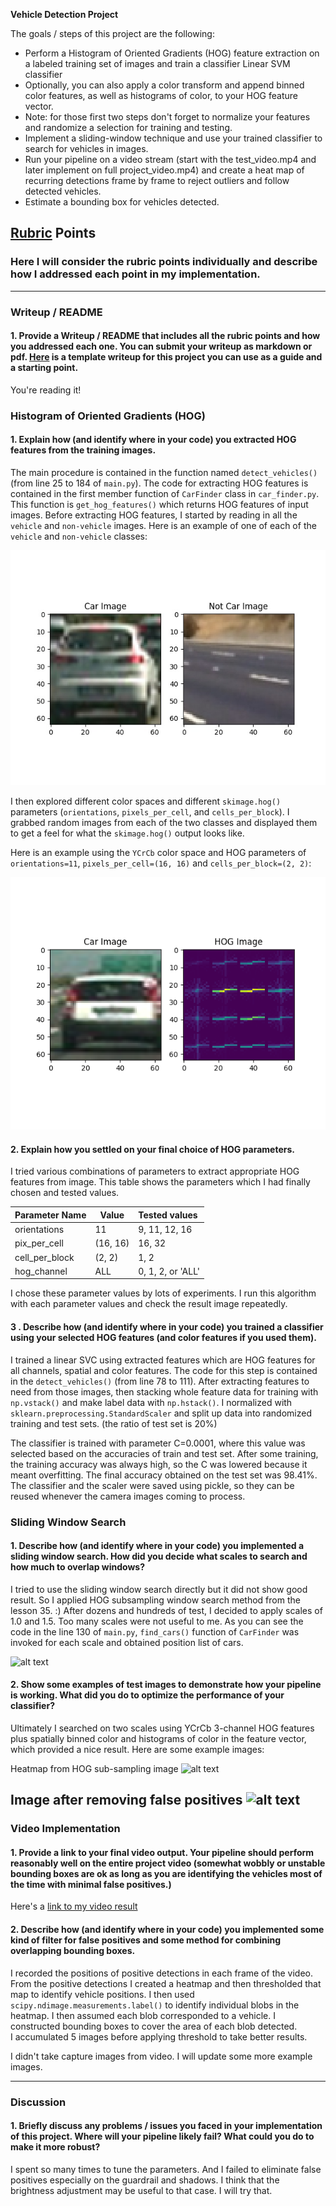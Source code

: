 **Vehicle Detection Project**

The goals / steps of this project are the following:

* Perform a Histogram of Oriented Gradients (HOG) feature extraction on a labeled training set of images and train a classifier Linear SVM classifier
* Optionally, you can also apply a color transform and append binned color features, as well as histograms of color, to your HOG feature vector. 
* Note: for those first two steps don't forget to normalize your features and randomize a selection for training and testing.
* Implement a sliding-window technique and use your trained classifier to search for vehicles in images.
* Run your pipeline on a video stream (start with the test_video.mp4 and later implement on full project_video.mp4) and create a heat map of recurring detections frame by frame to reject outliers and follow detected vehicles.
* Estimate a bounding box for vehicles detected.

[//]: # (Image References)
[image1]: ./output_images/f1_car_not_car.jpg
[image2]: ./output_images/f2_car_hog_img.png
[image3]: ./output_images/f3_hog_subsampling.png
[image4]: ./output_images/f4_heatmap.png
[image5]: ./output_images/f5_remove_false_positives.png
[video1]: ./out_project_p5.mp4

## [Rubric](https://review.udacity.com/#!/rubrics/513/view) Points
### Here I will consider the rubric points individually and describe how I addressed each point in my implementation.  

---
### Writeup / README

#### 1. Provide a Writeup / README that includes all the rubric points and how you addressed each one.  You can submit your writeup as markdown or pdf.  [Here](https://github.com/udacity/CarND-Vehicle-Detection/blob/master/writeup_template.md) is a template writeup for this project you can use as a guide and a starting point.  

You're reading it!

### Histogram of Oriented Gradients (HOG)

#### 1. Explain how (and identify where in your code) you extracted HOG features from the training images.

The main procedure is contained in the function named `detect_vehicles()` (from line 25 to 184 of `main.py`). 
The code for extracting HOG features is contained in the first member function of `CarFinder` class in `car_finder.py`.  This function is `get_hog_features()` which returns HOG features of input images.
Before extracting HOG features, I started by reading in all the `vehicle` and `non-vehicle` images.  Here is an example of one of each of the `vehicle` and `non-vehicle` classes:

![alt text][image1]

I then explored different color spaces and different `skimage.hog()` parameters (`orientations`, `pixels_per_cell`, and `cells_per_block`).  I grabbed random images from each of the two classes and displayed them to get a feel for what the `skimage.hog()` output looks like.

Here is an example using the `YCrCb` color space and HOG parameters of `orientations=11`, `pixels_per_cell=(16, 16)` and `cells_per_block=(2, 2)`:


![alt text][image2]

#### 2. Explain how you settled on your final choice of HOG parameters.

I tried various combinations of parameters to extract appropriate HOG features from image.
This table shows the parameters which I had finally chosen and tested values.

| Parameter Name| Value     | Tested values|
|:--------------------|------------|:--------------|
|orientations        | 11         |  9, 11, 12, 16  |
|pix_per_cell         | (16, 16)    | 16, 32 |
|cell_per_block     |  (2, 2)        | 1, 2 |
|hog_channel      |  ALL         | 0, 1, 2, or 'ALL' |

I chose these parameter values by lots of experiments. I run this algorithm with each parameter values and check the result image repeatedly.


#### 3 . Describe how (and identify where in your code) you trained a classifier using your selected HOG features (and color features if you used them).

I trained a linear SVC using extracted features which are HOG features for all channels, spatial and color features. The code for this step is contained in the `detect_vehicles()` (from line 78 to 111). After extracting features to need from those images, then stacking whole feature data for training with `np.vstack()` and make label data with `np.hstack()`. I normalized with `sklearn.preprocessing.StandardScaler` and split up data into randomized training and test sets. (the ratio of test set is 20%)

The classifier is trained with parameter C=0.0001, where this value was selected based on the accuracies of train and test set. After some training, the training accuracy was always high, so the C was lowered because it meant overfitting. The final accuracy obtained on the test set was 98.41%. The classifier and the scaler were saved using pickle, so they can be reused whenever the camera images coming to process.

### Sliding Window Search

#### 1. Describe how (and identify where in your code) you implemented a sliding window search.  How did you decide what scales to search and how much to overlap windows?

I tried to use the sliding window search directly but it did not show good result. So I applied HOG subsampling window search method from the lesson 35. :) After dozens and hundreds of test, I decided to apply scales of 1.0 and 1.5. Too many scales were not useful to me. As you can see the code in the line 130 of `main.py`, `find_cars()` function of `CarFinder` was invoked for each scale and obtained position list of cars.  

![alt text][image3]

#### 2. Show some examples of test images to demonstrate how your pipeline is working.  What did you do to optimize the performance of your classifier?

Ultimately I searched on two scales using YCrCb 3-channel HOG features plus spatially binned color and histograms of color in the feature vector, which provided a nice result.  Here are some example images:

Heatmap from HOG sub-sampling image
![alt text][image4]

Image after removing false positives
![alt text][image5]
---

### Video Implementation

#### 1. Provide a link to your final video output.  Your pipeline should perform reasonably well on the entire project video (somewhat wobbly or unstable bounding boxes are ok as long as you are identifying the vehicles most of the time with minimal false positives.)
Here's a [link to my video result](./output_images/out_project_p5.mp4)


#### 2. Describe how (and identify where in your code) you implemented some kind of filter for false positives and some method for combining overlapping bounding boxes.

I recorded the positions of positive detections in each frame of the video.  From the positive detections I created a heatmap and then thresholded that map to identify vehicle positions.  I then used `scipy.ndimage.measurements.label()` to identify individual blobs in the heatmap.  I then assumed each blob corresponded to a vehicle.  I constructed bounding boxes to cover the area of each blob detected.  
I accumulated 5 images before applying threshold to take better results.

I didn't take capture images from video. I will update some more example images.

---

### Discussion

#### 1. Briefly discuss any problems / issues you faced in your implementation of this project.  Where will your pipeline likely fail?  What could you do to make it more robust?

I spent so many times to tune the parameters. And I failed to eliminate false positives especially on the guardrail and shadows. I think that the brightness adjustment may be useful to that case. I will try that.

